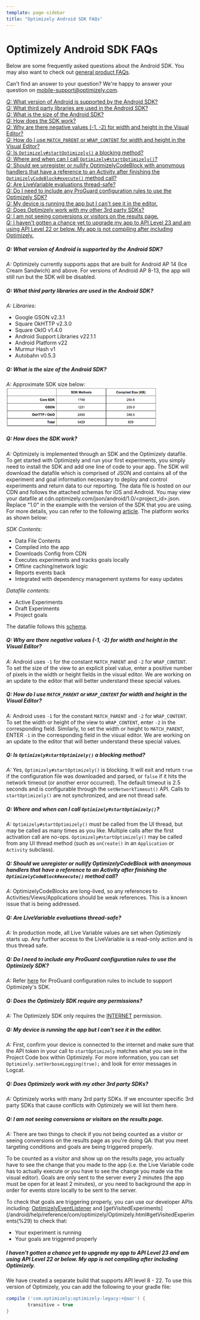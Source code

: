 ```yaml
---
template: page-sidebar
title: "Optimizely Android SDK FAQs"
---
```


# Optimizely Android SDK FAQs

Below are some frequently asked questions about the Android SDK. You may also want to check out [general product FAQs](https://help.optimizely.com/hc/en-us/articles/201893400).

Can't find an answer to your question? We're happy to answer your question on <a href="mobile-support@optimizely.com">mobile-support@optimizely.com</a>.

<a href="#androidversion">*Q:* What version of Android is supported by the Android SDK?</a><br>
<a href="#androidlibs">*Q:* What third party libraries are used in the Android SDK?</a><br>
<a href="#androidsize">*Q:* What is the size of the Android SDK?</a><br>
<a href="#howandroidworks">*Q:* How does the SDK work?</a><br>
<a href="#negativesize">*Q:* Why are there negative values (-1, -2) for width and height in the Visual Editor?</a><br>
<a href="#matchwrap">*Q:* How do I use `MATCH_PARENT` or `WRAP_CONTENT` for width and height in the Visual Editor?</a><br>
<a href="#blocking">*Q:* Is `Optimizely#startOptimizely()` a blocking method?</a><br>
<a href="#startoptimizely">*Q:* Where and when can I call `Optimizely#startOptimizely()`?</a><br>
<a href="#codeblockmemory">*Q:* Should we unregister or nullify OptimizelyCodeBlock with anonymous handlers that have a reference to an Activity after finishing the `OptimizelyCodeBlock#execute()` method call?</a><br>
<a href="#threadsafety">*Q:* Are LiveVariable evaluations thread-safe?</a><br>
<a href="#proguard">*Q:* Do I need to include any ProGuard configuration rules to use the Optimizely SDK?</a><br>
<a href="#cantseeappineditor">*Q:* My device is running the app but I can't see it in the editor.</a><br>
<a href="#3rdparty">*Q:* Does Optimizely work with my other 3rd party SDKs?</a><br>
<a href="#resultspage">*Q:* I am not seeing conversions or visitors on the results page.</a><br>
<a href="#22andbelow">*Q:* I haven't gotten a chance yet to upgrade my app to API Level 23 and am using API Level 22 or below.  My app is not compiling after including Optimizely.</a><br>


<a name="androidversion"></a>
##### *Q: What version of Android is supported by the Android SDK?*
*A:* Optimizely currently supports apps that are built for Android AP 14 (Ice Cream Sandwich) and above.  For versions of Android AP 8-13, the app will still run but the SDK will be disabled.

<a name="androidlibs"></a>
##### *Q: What third party libraries are used in the Android SDK?*
*A: Libraries:*
- Google GSON v2.3.1
- Square OkHTTP v2.3.0
- Square OkIO v1.4.0
- Android Support Libraries v22.1.1
- Android Platform v22
- Murmur Hash v1
- Autobahn v0.5.3

<a name="androidsize"></a>
##### *Q: What is the size of the Android SDK?*
*A:* Approximate SDK size below:
<img src="/assets/img/android/Android_SDK_Size.png" alt="Drawing" style="width: 80%;"/>


<a name="howandroidworks"></a>
##### *Q: How does the SDK work?*
*A:* Optimizely is implemented through an SDK and the Optimizely datafile.  To get started with Optimizely and run your first experiments, you simply need to install the SDK and add one line of code to your app.  The SDK will download the datafile which is comprised of JSON and contains all of the experiment and goal information necessary to deploy and control experiments and return data to our reporting.  The data file is hosted on our CDN and follows the attached schemas for iOS and Android.  You may view your datafile at cdn.optimizely.com/json/android/1.0/&lt;project_id&gt;.json. Replace "1.0" in the example with the version of the SDK that you are using. For more details, you can refer to the following [article](https://help.optimizely.com/hc/en-us/articles/205014107-How-Optimizely-s-SDKs-Work-SDK-Order-of-execution-experiment-activation-and-goals).  The platform works as shown below:

*SDK Contents:*
- Data File Contents
- Compiled into the app
- Downloads Config from CDN
- Executes experiments and tracks goals locally
- Offline caching/network logic
- Reports events back
- Integrated with dependency management systems for easy updates

*Datafile contents:*
- Active Experiments
- Draft Experiments
- Project goals

The datafile follows this [schema](/android/schema).

<a name="negativesize"></a>
##### *Q: Why are there negative values (-1, -2) for width and height in the Visual Editor?*
*A:* Android uses `-1` for the constant `MATCH_PARENT` and `-2` for `WRAP_CONTENT`. To set the size of the view to an explicit pixel value, enter a positive number of pixels
in the width or height fields in the visual editor. We are working on an update to the editor that will better understand these special values.

<a name="matchwrap"></a>
##### *Q: How do I use `MATCH_PARENT` or `WRAP_CONTENT` for width and height in the Visual Editor?*
*A:* Android uses `-1` for the constant `MATCH_PARENT` and `-2` for `WRAP_CONTENT`. To set the width or height of the view to `WRAP_CONTENT`, enter `-2` in the corresponding field. Similarly, to set the width or height to `MATCH_PARENT`, ENTER `-1` in the corresponding field in the visual editor. We are working on an update to the editor that will better understand these special values.

<a name="blocking"></a>
##### *Q: Is `Optimizely#startOptimizely()` a blocking method?*
*A:* Yes, `Optimizely#startOptimizely()` is blocking. It will exit and return `true` if the configuration file was downloaded and parsed, or `false` if it hits the network timeout (or another error occurred). The default timeout is 2.5 seconds and is configurable through the `setNetworkTimeout()` API. Calls to `startOptimizely()` are not synchronized, and are not thread safe.

<a name="startoptimizely"></a>
##### *Q: Where and when can I call `Optimizely#startOptimizely()`?*
*A:* `Optimizely#startOptimizely()` must be called from the UI thread, but may be called as many times as you like. Multiple calls after the first activation call are no-ops. `Optimizely#startOptimizely()` may be called from any UI thread method (such as `onCreate()` in an `Application` or `Activity` subclass).

<a name="codeblockmemory"></a>
##### *Q: Should we unregister or nullify OptimizelyCodeBlock with anonymous handlers that have a reference to an Activity after finishing the `OptimizelyCodeBlock#execute()` method call?*
*A:* OptimizelyCodeBlocks are long-lived, so any references to Activities/Views/Applications should be weak references. This is a known issue that is being addressed.

<a name="threadsafety"></a>
##### *Q: Are LiveVariable evaluations thread-safe?*
*A:* In production mode, all Live Variable values are set when Optimizely starts up. Any further access to the LiveVariable is a read-only action and is thus thread safe.

<a name="proguard"></a>
##### *Q: Do I need to include any ProGuard configuration rules to use the Optimizely SDK?*
*A:* Refer [here](/android/getting-started/index.html#proguard) for ProGuard configuration rules to include to support Optimizely's SDK.
<a name="permissions"></a>
##### *Q: Does the Optimizely SDK require any permissions?*
*A:* The Optimizely SDK only requires the [INTERNET](http://developer.android.com/reference/android/Manifest.permission.html#INTERNET) permission.

<a name="cantseeappineditor"></a>
##### *Q: My device is running the app but I can't see it in the editor.*
*A:* First, confirm your device is connected to the internet and make sure that the API token in your call to `startOptimizely` matches what you see in the Project Code box within Optimizely. For more information, you can set `Optimizely.setVerboseLogging(true);` and look for error messages in Logcat.

<a name="3rdparty"></a>
##### *Q: Does Optimizely work with my other 3rd party SDKs?*
*A:* Optimizely works with many 3rd party SDKs. If we encounter specific 3rd party SDKs that cause conflicts with Optimizely we will list them here.

<a name="resultspage"></a>
##### *Q: I am not seeing conversions or visitors on the results page.*
*A:* There are two things to check if you not being counted as a visitor or seeing conversions on the results page as you're doing QA: that you meet targeting conditions and goals are being triggered properly.

To be counted as a visitor and show up on the results page, you actually have to see the change that you made to the app (i.e. the Live Variable code has to actually execute or you have to see the change you made via the visual editor).  Goals are only sent to the server every 2 minutes (the app must be open for at least 2 minutes), or you need to background the app in order for events store locally to be sent to the server.

To check that goals are triggering properly, you can use our developer APIs including: [OptimizelyEventListener](http://developers.optimizely.com/android/help/reference/com/optimizely/integration/OptimizelyEventListener.html) and [getVisitedExperiments](/android/help/reference/com/optimizely/Optimizely.html#getVisitedExperiments(%29) to check that:

- Your experiment is running
- Your goals are triggered properly

<a name="22andbelow"></a>
##### *I haven't gotten a chance yet to upgrade my app to API Level 23 and am using API Level 22 or below.  My app is not compiling after including Optimizely.*

We have created a separate build that supports API level 8 - 22.  To use this version of Optimizely, you can add the following to your gradle file:

```groovy
compile ('com.optimizely:optimizely-legacy:+@aar') {
        transitive = true
}
```

